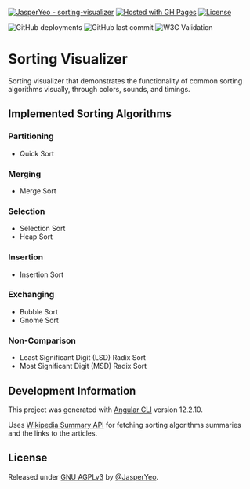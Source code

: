 [![JasperYeo - sorting-visualizer](https://img.shields.io/static/v1?label=JasperYeo&message=sorting-visualizer&color=blue&logo=github)](https://github.com/JasperYeo/sorting-visualizer)
[![Hosted with GH Pages](https://img.shields.io/badge/Hosted_with-GitHub_Pages-green?logo=github&logoColor=white)](https://pages.github.com/)
[![License](https://img.shields.io/badge/License-GNU_AGPLv3-yellow)](#license)

![GitHub deployments](https://img.shields.io/github/deployments/jasperyeo/sorting-visualizer/github-pages)
![GitHub last commit](https://img.shields.io/github/last-commit/jasperyeo/sorting-visualizer)
![W3C Validation](https://img.shields.io/w3c-validation/html?targetUrl=https%3A%2F%2Fjasperyeo.github.io%2Fsorting-visualizer%2F)

# Sorting Visualizer

Sorting visualizer that demonstrates the functionality of common sorting algorithms visually, through colors, sounds, and timings.

## Implemented Sorting Algorithms

### Partitioning
- Quick Sort

### Merging
- Merge Sort

### Selection
- Selection Sort
- Heap Sort

### Insertion
- Insertion Sort

### Exchanging
- Bubble Sort
- Gnome Sort

### Non-Comparison
- Least Significant Digit (LSD) Radix Sort
- Most Significant Digit (MSD) Radix Sort

## Development Information

This project was generated with [Angular CLI](https://github.com/angular/angular-cli) version 12.2.10.

Uses [Wikipedia Summary API](https://en.wikipedia.org/api/rest_v1/#/) for fetching sorting algorithms summaries and the links to the articles.

## License

Released under [GNU AGPLv3](/LICENSE) by [@JasperYeo](https://github.com/JasperYeo).
